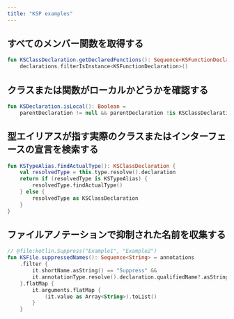 ```yaml
---
title: "KSP examples"
---
```

## すべてのメンバー関数を取得する

```kotlin
fun KSClassDeclaration.getDeclaredFunctions(): Sequence<KSFunctionDeclaration> =
    declarations.filterIsInstance<KSFunctionDeclaration>()
```

## クラスまたは関数がローカルかどうかを確認する

```kotlin
fun KSDeclaration.isLocal(): Boolean =
    parentDeclaration != null && parentDeclaration !is KSClassDeclaration
```

## 型エイリアスが指す実際のクラスまたはインターフェースの宣言を検索する

```kotlin
fun KSTypeAlias.findActualType(): KSClassDeclaration {
    val resolvedType = this.type.resolve().declaration
    return if (resolvedType is KSTypeAlias) {
        resolvedType.findActualType()
    } else {
        resolvedType as KSClassDeclaration
    }
}
```

## ファイルアノテーションで抑制された名前を収集する

```kotlin
// @file:kotlin.Suppress("Example1", "Example2")
fun KSFile.suppressedNames(): Sequence<String> = annotations
    .filter {
        it.shortName.asString() == "Suppress" &&
        it.annotationType.resolve().declaration.qualifiedName?.asString() == "kotlin.Suppress"
    }.flatMap {
        it.arguments.flatMap {
            (it.value as Array<String>).toList()
        }
    }
```